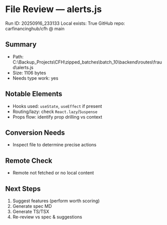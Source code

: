 # File Review — alerts.js
Run ID: 20250916_233133
Local exists: True
GitHub repo: carfinancinghub/cfh @ main

## Summary
- Path: C:\Backup_Projects\CFH\zipped_batches\batch_10\backend\routes\fraud\alerts.js
- Size: 1106 bytes
- Needs type work: yes

## Notable Elements
- Hooks used: `useState`, `useEffect` if present
- Routing/lazy: check `React.lazy`/`Suspense`
- Props flow: identify prop drilling vs context

## Conversion Needs
- Inspect file to determine precise actions

## Remote Check
- Remote not fetched or no local content

## Next Steps
1) Suggest features (perform worth scoring)
2) Generate spec MD
3) Generate TS/TSX
4) Re-review vs spec & suggestions